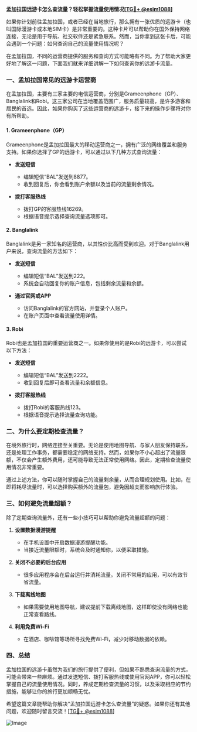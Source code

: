 **孟加拉国远游卡怎么查流量？轻松掌握流量使用情况[[TG💪+ @esim1088](https://t.me/s/esim1088)]**

如果你计划前往孟加拉国，或者已经在当地旅行，那么拥有一张优质的远游卡（也叫国际漫游卡或本地SIM卡）是非常重要的。这种卡片可以帮助你在国外保持网络连接，无论是用于导航、社交软件还是紧急联系。然而，当你拿到这张卡后，可能会遇到一个问题：如何查询自己的流量使用情况呢？

在孟加拉国，不同的运营商提供的服务和查询方式可能略有不同。为了帮助大家更好地了解这一问题，下面我们就来详细讲解一下如何查询你的远游卡流量。

### 一、孟加拉国常见的远游卡运营商

在孟加拉国，主要有三家主要的电信运营商，分别是Grameenphone（GP）、Banglalink和Robi。这三家公司在当地覆盖范围广，服务质量较高，是许多游客和居民的首选。因此，如果你购买了这些运营商的远游卡，接下来的操作步骤将对你有所帮助。

#### 1. Grameenphone（GP）
Grameenphone是孟加拉国最大的移动运营商之一，拥有广泛的网络覆盖和服务支持。如果你选择了GP的远游卡，可以通过以下几种方式查询流量：

- **发送短信**
  - 编辑短信“BAL”发送到8877。
  - 收到回复后，你会看到账户余额以及当前的流量剩余情况。
  
- **拨打客服热线**
  - 拨打GP的客服热线16269。
  - 根据语音提示选择查询流量选项即可。

#### 2. Banglalink
Banglalink是另一家知名的运营商，以其性价比高而受到欢迎。对于Banglalink用户来说，查询流量的方法如下：

- **发送短信**
  - 编辑短信“BAL”发送到222。
  - 系统会自动回复你的账户信息，包括剩余流量和余额。
  
- **通过官网或APP**
  - 访问Banglalink的官方网站，并登录个人账户。
  - 在账户页面中查看流量使用详情。

#### 3. Robi
Robi也是孟加拉国的重要运营商之一。如果你使用的是Robi的远游卡，可以尝试以下方法：

- **发送短信**
  - 编辑短信“BAL”发送到2222。
  - 收到回复后即可查看流量和余额信息。
  
- **拨打客服热线**
  - 拨打Robi的客服热线123。
  - 根据语音提示选择流量查询功能。

### 二、为什么要定期检查流量？

在境外旅行时，网络连接至关重要。无论是使用地图导航、与家人朋友保持联系，还是处理工作事务，都需要稳定的网络支持。然而，如果你不小心超出了流量限额，不仅会产生额外费用，还可能导致无法正常使用网络。因此，定期检查流量使用情况非常重要。

通过上述方法，你可以随时掌握自己的流量剩余量，从而合理规划使用。比如，在即将耗尽流量时，可以选择购买额外的流量包，避免因超支而影响旅行体验。

### 三、如何避免流量超额？

除了定期查询流量外，还有一些小技巧可以帮助你避免流量超额的问题：

1. **设置数据漫游提醒**
   - 在手机设置中开启数据漫游提醒功能。
   - 当接近流量限额时，系统会及时通知你，以便采取措施。

2. **关闭不必要的后台应用**
   - 很多应用程序会在后台运行并消耗流量。关闭不常用的应用，可以有效节省流量。

3. **下载离线地图**
   - 如果需要使用地图导航，建议提前下载离线地图，这样即使没有网络也能正常查看路线。

4. **利用免费Wi-Fi**
   - 在酒店、咖啡馆等场所寻找免费Wi-Fi，减少对移动数据的依赖。

### 四、总结

孟加拉国的远游卡虽然为我们的旅行提供了便利，但如果不熟悉查询流量的方式，可能会带来一些麻烦。通过发送短信、拨打客服热线或使用官网APP，你可以轻松掌握自己的流量使用情况。同时，养成定期检查流量的习惯，以及采取相应的节约措施，能够让你的旅行更加顺畅无忧。

希望这篇文章能帮助你解决“孟加拉国远游卡怎么查流量”的疑惑。如果你还有其他问题，欢迎随时留言交流！[[TG💪+ @esim1088](https://t.me/s/esim1088)] 

![Image](https://i.postimg.cc/4NQfJmqS/Snipaste-2025-05-13-00-14-12.png)